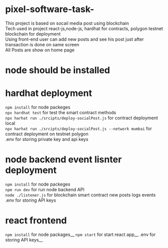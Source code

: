 # pixel-software-task-
 This project is based on socail media post using blockchain <br />
 Tech used in project react-js,node-js, hardhat for contracts, polygon testnet blockchain for deployment <br />
 Using front-end user can add new posts and see his post just after transaction is done  on same screen <br />
 All Posts are show on home page 




# node should be installed 
# hardhat deployment  
 `npm install`  for node packeges <br />
 `npx hardhat test` for test the smart contract methods <br />
 `npx harhat run ./srcipts/deploy-socialPost.js` for contract deployment local <br />
 `npx harhat run ./srcipts/deploy-socialPost.js --network mumbai` for contract deployment on testnet polygon <br />
 .env for storing private key and api keys  

# node backend event lisnter  deployment
 `npm install`  for node packeges <br />
 `npm run dev` for run node backend API <br />
 `node ./listener.js`   for blockchain smart contract new posts logs events <br />
 .env for storing API keys 


# react frontend 
 `npm install` for node packages__
 `npm start` for start react app__
 .env for storing API keys__



